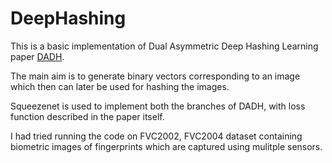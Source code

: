 # DeepHashing
This is a basic implementation of Dual Asymmetric Deep Hashing Learning paper [DADH](https://arxiv.org/abs/1801.08360).

The main aim is to generate binary vectors corresponding to an image which then can later be used for hashing the images.

Squeezenet is used to implement both the branches of DADH, with loss function described in the paper itself.

I had tried running the code on FVC2002, FVC2004 dataset containing biometric images of fingerprints which are captured using mulitple sensors.

